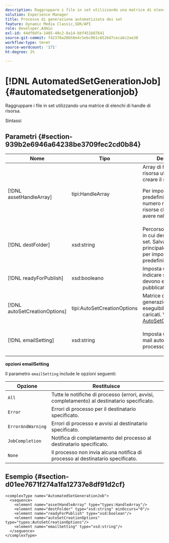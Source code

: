 ```yaml
---
description: Raggruppare i file in set utilizzando una matrice di elenchi di handle di risorsa.
solution: Experience Manager
title: Processo di generazione automatizzata dei set
feature: Dynamic Media Classic,SDK/API
role: Developer,Admin
exl-id: 44df6dfa-1485-40c2-8a14-bbf451b87641
source-git-commit: f42378a20b58e4c5ebc961c6526d7cecabc2ae38
workflow-type: tm+mt
source-wordcount: '171'
ht-degree: 2%

---
```


# [!DNL AutomatedSetGenerationJob]{#automatedsetgenerationjob}

Raggruppare i file in set utilizzando una matrice di elenchi di handle di risorsa.

Sintassi

## Parametri {#section-939b2e6946a64238be3709fec2cd0b84}

<table id="table_0E031B2014B646BDA2A94D7E0B55DD5B"> 
 <thead> 
  <tr> 
   <th colname="col1" class="entry"> Nome </th> 
   <th colname="col2" class="entry"> Tipo </th> 
   <th colname="col3" class="entry"> Descrizione </th> 
  </tr> 
 </thead>
 <tbody> 
  <tr> 
   <td colname="col1"> <span class="codeph"> <span class="varname"> [!DNL assetHandleArray]</span> </span> </td> 
   <td colname="col2"> <span class="codeph"> tipi:HandleArray</span> </td> 
   <td colname="col3">Array di handle di risorsa utilizzati per creare il set. <p>Per impostazione predefinita, 1000 è il numero massimo di risorse che è possibile avere nell’array. </p></td> 
  </tr> 
  <tr> 
   <td colname="col1"> <span class="codeph"> <span class="varname"> [!DNL destFolder]</span> </span> </td> 
   <td colname="col2"> <span class="codeph"> xsd:string</span> </td> 
   <td colname="col3"> Percorso della cartella in cui desideri salvare i set. Salva nella cartella principale della società per impostazione predefinita. </td> 
  </tr> 
  <tr> 
   <td colname="col1"> <span class="codeph"> <span class="varname"> [!DNL readyForPublish]</span> </span> </td> 
   <td colname="col2"> <span class="codeph"> xsd:booleano</span> </td> 
   <td colname="col3"> Imposta un flag per indicare se le risorse devono essere pubblicate o meno. </td> 
  </tr> 
  <tr> 
   <td colname="col1"> <span class="codeph"> <span class="varname"> [!DNL autoSetCreationOptions]</span> </span> </td> 
   <td colname="col2"> <span class="codeph"> tipi:AutoSetCreationOptions</span> </td> 
   <td colname="col3">Matrice di script per la generazione di set eseguibili sui file caricati. Vedere <a href="../../types/c-data-types/r-auto-set-creation-options.md#reference-58b42b39e53345aeb87cd1adc864e7ff" format="dita" scope="local"> AutoSetCreationOptions</a></td> 
  </tr> 
  <tr> 
   <td colname="col1"> <span class="codeph"> <span class="varname"> [!DNL emailSetting]</span> </span> </td> 
   <td colname="col2"> <span class="codeph"> xsd:string</span> </td> 
   <td colname="col3"> <p>Imposta una notifica e-mail automatica per il processo. </p> </td> 
  </tr> 
 </tbody> 
</table>

**opzioni emailSetting**

Il parametro `emailSetting` include le opzioni seguenti:

| Opzione | Restituisce |
|---|---|
| `All` | Tutte le notifiche di processo (errori, avvisi, completamento) al destinatario specificato. |
| `Error` | Errori di processo per il destinatario specificato. |
| `ErrorAndWarning` | Errori di processo e avvisi al destinatario specificato. |
| `JobCompletion` | Notifica di completamento del processo al destinatario specificato. |
| `None` | Il processo non invia alcuna notifica di processo al destinatario specificato. |

## Esempio {#section-d01ee7671f274a1fa12737e8df91d2cf}

```
<complexType name="AutomatedSetGenerationJob">
  <sequence>
    <element name="assetHandleArray" type="types:HandleArray"/>
    <element name="destFolder" type="xsd:string" minOccurs="0"/>
    <element name="readyForPublish" type="xsd:boolean"/>
    <element name="autoSetCreationOptions" type="types:AutoSetCreationOptions"/>
    <element name="emailSetting" type="xsd:string"/>
  </sequence>
</complexType>
```
